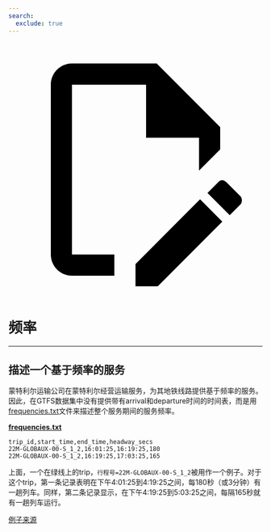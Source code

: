 ```yaml
---
search:
  exclude: true
---
```

<a class="pencil-link" href="https://github.com/MobilityData/gtfs.org/edit/main/docs/schedule/examples/frequencies.md" title="Edit this page" target="_blank">
    <svg class="pencil" xmlns="http://www.w3.org/2000/svg" viewBox="0 0 24 24"><path d="M10 20H6V4h7v5h5v3.1l2-2V8l-6-6H6c-1.1 0-2 .9-2 2v16c0 1.1.9 2 2 2h4v-2m10.2-7c.1 0 .3.1.4.2l1.3 1.3c.2.2.2.6 0 .8l-1 1-2.1-2.1 1-1c.1-.1.2-.2.4-.2m0 3.9L14.1 23H12v-2.1l6.1-6.1 2.1 2.1Z"></path></svg>
</a>

# 频率

<hr/>

## 描述一个基于频率的服务

蒙特利尔运输公司在蒙特利尔经营运输服务，为其地铁线路提供基于频率的服务。因此，在GTFS数据集中没有提供带有arrival和departure时间的时间表，而是用[frequencies.txt](../../reference/#frequenciestxt)文件来描述整个服务期间的服务频率。

[**frequencies.txt**](../../reference/#frequenciestxt)

    trip_id,start_time,end_time,headway_secs
    22M-GLOBAUX-00-S_1_2,16:01:25,16:19:25,180
    22M-GLOBAUX-00-S_1_2,16:19:25,17:03:25,165

上面，一个在绿线上的trip，`行程号=22M-GLOBAUX-00-S_1_2`被用作一个例子。对于这个trip，第一条记录表明在下午4:01:25到4:19:25之间，每180秒（或3分钟）有一趟列车。同样，第二条记录显示，在下午4:19:25到5:03:25之间，每隔165秒就有一趟列车运行。

[例子来源](https://www.stm.info/en/about/developers)
